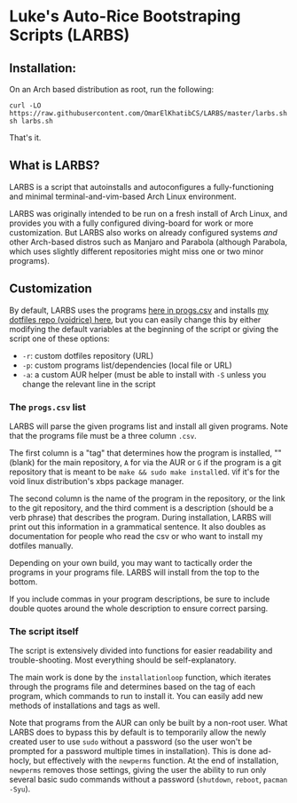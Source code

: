# Luke's Auto-Rice Bootstraping Scripts (LARBS)


## Installation:

On an Arch based distribution as root, run the following:

```
curl -LO https://raw.githubusercontent.com/OmarElKhatibCS/LARBS/master/larbs.sh
sh larbs.sh
```

That's it.

## What is LARBS?

LARBS is a script that autoinstalls and autoconfigures a fully-functioning
and minimal terminal-and-vim-based Arch Linux environment.

LARBS was originally intended to be run on a fresh install of Arch Linux, and
provides you with a fully configured diving-board for work or more
customization. But LARBS also works on already configured systems *and* other
Arch-based distros such as Manjaro and Parabola (although Parabola,
which uses slightly different repositories might miss one or two minor
programs).

## Customization

By default, LARBS uses the programs [here in progs.csv](progs.csv) and installs
[my dotfiles repo (voidrice) here](https://github.com/lukesmithxyz/voidrice),
but you can easily change this by either modifying the default variables at the
beginning of the script or giving the script one of these options:

- `-r`: custom dotfiles repository (URL)
- `-p`: custom programs list/dependencies (local file or URL)
- `-a`: a custom AUR helper (must be able to install with `-S` unless you
  change the relevant line in the script

### The `progs.csv` list

LARBS will parse the given programs list and install all given programs. Note
that the programs file must be a three column `.csv`.

The first column is a "tag" that determines how the program is installed, ""
(blank) for the main repository, `A` for via the AUR or `G` if the program is a
git repository that is meant to be `make && sudo make install`ed. `V`if it's for
the void linux distribution's xbps package manager.

The second column is the name of the program in the repository, or the link to
the git repository, and the third comment is a description (should be a verb
phrase) that describes the program. During installation, LARBS will print out
this information in a grammatical sentence. It also doubles as documentation
for people who read the csv or who want to install my dotfiles manually.

Depending on your own build, you may want to tactically order the programs in
your programs file. LARBS will install from the top to the bottom.

If you include commas in your program descriptions, be sure to include double quotes around the whole description to ensure correct parsing.

### The script itself

The script is extensively divided into functions for easier readability and
trouble-shooting. Most everything should be self-explanatory.

The main work is done by the `installationloop` function, which iterates
through the programs file and determines based on the tag of each program,
which commands to run to install it. You can easily add new methods of
installations and tags as well.

Note that programs from the AUR can only be built by a non-root user. What
LARBS does to bypass this by default is to temporarily allow the newly created
user to use `sudo` without a password (so the user won't be prompted for a
password multiple times in installation). This is done ad-hocly, but
effectively with the `newperms` function. At the end of installation,
`newperms` removes those settings, giving the user the ability to run only
several basic sudo commands without a password (`shutdown`, `reboot`,
`pacman -Syu`).
